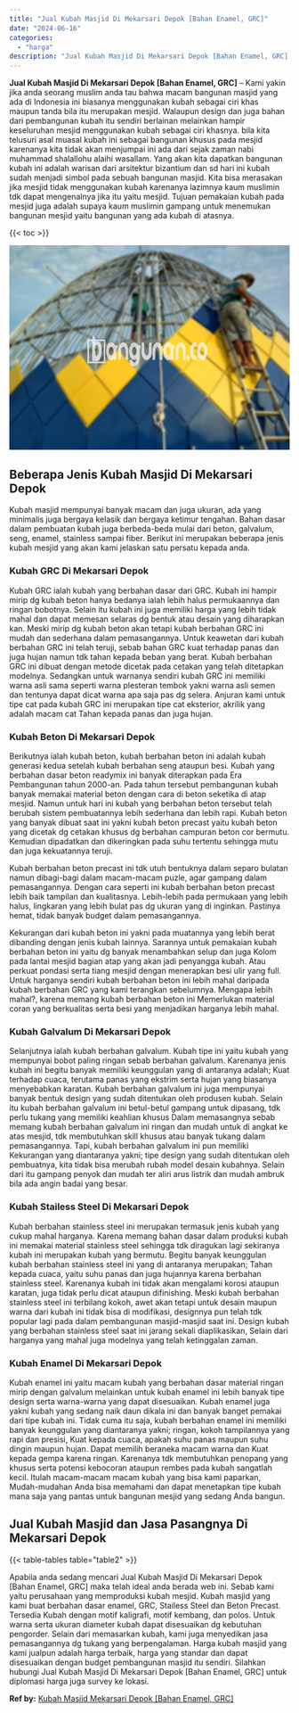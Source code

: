 ```yaml
---
title: "Jual Kubah Masjid Di Mekarsari Depok [Bahan Enamel, GRC]"
date: "2024-06-16"
categories: 
  - "harga"
description: "Jual Kubah Masjid Di Mekarsari Depok [Bahan Enamel, GRC]. Apabila anda sedang mencari Jual Kubah Masjid Di Mekarsari Depok [Bahan Enamel, GRC] maka telah i..."
---
```


**Jual Kubah Masjid Di Mekarsari Depok \[Bahan Enamel, GRC\]** – Kami yakin jika anda seorang muslim anda tau bahwa macam bangunan masjid yang ada di Indonesia ini biasanya menggunakan kubah sebagai ciri khas maupun tanda bila itu merupakan mesjid. Walaupun design dan juga bahan dari pembangunan kubah itu sendiri berlainan melainkan hampir keseluruhan mesjid menggunakan kubah sebagai ciri khasnya. bila kita telusuri asal muasal kubah ini sebagai bangunan khusus pada mesjid karenanya kita tidak akan menjumpai ini ada dari sejak zaman nabi muhammad shalallohu alaihi wasallam. Yang akan kita dapatkan bangunan kubah ini adalah warisan dari arsitektur bizantium dan sd hari ini kubah sudah menjadi simbol pada sebuah bangunan masjid. Kita bisa merasakan jika mesjid tidak menggunakan kubah karenanya lazimnya kaum muslimin tdk dapat mengenalnya jika itu yaitu mesjid. Tujuan pemakaian kubah pada mesjid juga adalah supaya kaum muslimin gampang untuk menemukan bangunan mesjid yaitu bangunan yang ada kubah di atasnya.

{{< toc >}}

![Jual Kubah Masjid Di Mekarsari Depok [Bahan Enamel, GRC]](/images/jual-kubah-masjid-33.png)

## Beberapa Jenis Kubah Masjid Di Mekarsari Depok

Kubah masjid mempunyai banyak macam dan juga ukuran, ada yang minimalis juga bergaya kelasik dan bergaya ketimur tengahan. Bahan dasar dalam pembuatan kubah juga berbeda-beda mulai dari beton, galvalum, seng, enamel, stainless sampai fiber. Berikut ini merupakan beberapa jenis kubah mesjid yang akan kami jelaskan satu persatu kepada anda.

### Kubah GRC Di Mekarsari Depok

Kubah GRC ialah kubah yang berbahan dasar dari GRC. Kubah ini hampir mirip dg kubah beton hanya bedanya ialah lebih halus permukaannya dan ringan bobotnya. Selain itu kubah ini juga memiliki harga yang lebih tidak mahal dan dapat memesan selaras dg bentuk atau desain yang diharapkan kan. Meski mirip dg kubah beton akan tetapi kubah berbahan GRC ini mudah dan sederhana dalam pemasangannya. Untuk keawetan dari kubah berbahan GRC ini telah teruji, sebab bahan GRC kuat terhadap panas dan juga hujan namun tdk tahan kepada beban yang berat. Kubah berbahan GRC ini dibuat dengan metode dicetak pada cetakan yang telah ditetapkan modelnya. Sedangkan untuk warnanya sendiri kubah GRC ini memiliki warna asli sama seperti warna plesteran tembok yakni warna asli semen dan tentunya dapat dicat warna apa saja pas dg selera. Anjuran kami untuk tipe cat pada kubah GRC ini merupakan tipe cat eksterior, akrilik yang adalah macam cat Tahan kepada panas dan juga hujan.

### Kubah Beton Di Mekarsari Depok

Berikutnya ialah kubah beton, kubah berbahan beton ini adalah kubah generasi kedua setelah kubah berbahan seng ataupun besi. Kubah yang berbahan dasar beton readymix ini banyak diterapkan pada Era Pembangunan tahun 2000-an. Pada tahun tersebut pembangunan kubah banyak memakai material beton dengan cara di beton seketika di atap mesjid. Namun untuk hari ini kubah yang berbahan beton tersebut telah berubah sistem pembuatannya lebih sederhana dan lebih rapi. Kubah beton yang banyak dibuat saat ini yakni kubah beton precast yaitu kubah beton yang dicetak dg cetakan khusus dg berbahan campuran beton cor bermutu. Kemudian dipadatkan dan dikeringkan pada suhu tertentu sehingga mutu dan juga kekuatannya teruji.

Kubah berbahan beton precast ini tdk utuh bentuknya dalam separo bulatan namun dibagi-bagi dalam macam-macam puzle, agar gampang dalam pemasangannya. Dengan cara seperti ini kubah berbahan beton precast lebih baik tampilan dan kualitasnya. Lebih-lebih pada permukaan yang lebih halus, lingkaran yang lebih bulat pas dg ukuran yang di inginkan. Pastinya hemat, tidak banyak budget dalam pemasangannya.

Kekurangan dari kubah beton ini yakni pada muatannya yang lebih berat dibanding dengan jenis kubah lainnya. Sarannya untuk pemakaian kubah berbahan beton ini yaitu dg banyak menambahkan selup dan juga Kolom pada lantai mesjid bagian atap yang akan jadi penyangga kubah. Atau perkuat pondasi serta tiang mesjid dengan menerapkan besi ulir yang full. Untuk harganya sendiri kubah berbahan beton ini lebih mahal daripada kubah berbahan GRC yang kami terangkan sebelumnya. Mengapa lebih mahal?, karena memang kubah berbahan beton ini Memerlukan material coran yang berkualitas serta besi yang menjadikan harganya lebih mahal.

### Kubah Galvalum Di Mekarsari Depok

Selanjutnya ialah kubah berbahan galvalum. Kubah tipe ini yaitu kubah yang mempunyai bobot paling ringan sebab berbahan galvalum. Karenanya jenis kubah ini begitu banyak memiliki keunggulan yang di antaranya adalah; Kuat terhadap cuaca, terutama panas yang ekstrim serta hujan yang biasanya menyebabkan karatan. Kubah berbahan galvalum ini juga mempunyai banyak bentuk design yang sudah ditentukan oleh produsen kubah. Selain itu kubah berbahan galvalum ini betul-betul gampang untuk dipasang, tdk perlu tukang yang memiliki keahlian khusus Dalam memasangnya sebab memang kubah berbahan galvalum ini ringan dan mudah untuk di angkat ke atas mesjid, tdk membutuhkan skill khusus atau banyak tukang dalam pemasangannya. Tapi, kubah berbahan galvalum ini pun memiliki Kekurangan yang diantaranya yakni; tipe design yang sudah ditentukan oleh pembuatnya, kita tidak bisa merubah rubah model desain kubahnya. Selain dari itu gampang penyok dan mudah ter aliri arus listrik dan mudah ambruk bila ada angin badai yang besar.

### Kubah Stailess Steel Di Mekarsari Depok

Kubah berbahan stainless steel ini merupakan termasuk jenis kubah yang cukup mahal harganya. Karena memang bahan dasar dalam produksi kubah ini memakai material stainless steel sehingga tdk diragukan lagi sekiranya kubah ini merupakan kubah yang bermutu. Begitu banyak keunggulan kubah berbahan stainless steel ini yang di antaranya merupakan; Tahan kepada cuaca, yaitu suhu panas dan juga hujannya karena berbahan stainless steel. Karenanya kubah ini tidak akan mengalami korosi ataupun karatan, juga tidak perlu dicat ataupun difinishing. Meski kubah berbahan stainless steel ini terbilang kokoh, awet akan tetapi untuk desain maupun warna dari kubah ini tidak bisa di modifikasi, designnya pun telah tdk popular lagi pada dalam pembangunan masjid-masjid saat ini. Design kubah yang berbahan stainless steel saat ini jarang sekali diaplikasikan, Selain dari harganya yang mahal juga modelnya yang telah ketinggalan zaman.

### Kubah Enamel Di Mekarsari Depok

Kubah enamel ini yaitu macam kubah yang berbahan dasar material ringan mirip dengan galvalum melainkan untuk kubah enamel ini lebih banyak tipe design serta warna-warna yang dapat disesuaikan. Kubah enamel juga yakni kubah yang sedang naik daun dikala ini dan banyak banget pemakai dari tipe kubah ini. Tidak cuma itu saja, kubah berbahan enamel ini memiliki banyak keunggulan yang diantaranya yakni; ringan, kokoh tampilannya yang rapi dan presisi, Kuat kepada cuaca, apakah suhu panas maupun suhu dingin maupun hujan. Dapat memilih beraneka macam warna dan Kuat kepada gempa karena ringan. Karenanya tdk membutuhkan penopang yang khusus serta potensi kebocoran ataupun rembes pada kubah sangatlah kecil. Itulah macam-macam macam kubah yang bisa kami paparkan, Mudah-mudahan Anda bisa memahami dan dapat menetapkan tipe kubah mana saja yang pantas untuk bangunan mesjid yang sedang Anda bangun.

## Jual Kubah Masjid dan Jasa Pasangnya Di Mekarsari Depok

{{< table-tables table="table2" >}}

Apabila anda sedang mencari Jual Kubah Masjid Di Mekarsari Depok \[Bahan Enamel, GRC\] maka telah ideal anda berada web ini. Sebab kami yaitu perusahaan yang memproduksi kubah mesjid. Kubah masjid yang kami buat berbahan dasar enamel, GRC, Stailess Steel dan Beton Precast. Tersedia Kubah dengan motif kaligrafi, motif kembang, dan polos. Untuk warna serta ukuran diameter kubah dapat disesuaikan dg kebutuhan pengorder. Selain dari memasarkan kubah, kami juga menyedikan jasa pemasangannya dg tukang yang berpengalaman. Harga kubah masjid yang kami jualpun adalah harga terbaik, harga yang standar dan dapat disesuaikan dengan budget pembangunan masjid itu sendiri. Silahkan hubungi Jual Kubah Masjid Di Mekarsari Depok \[Bahan Enamel, GRC\] untuk diplomasi harga juga survey ke lokasi.

**Ref by:** [Kubah Masjid Mekarsari Depok [Bahan Enamel, GRC]](https://id.wikipedia.org/wiki/Kubah)
